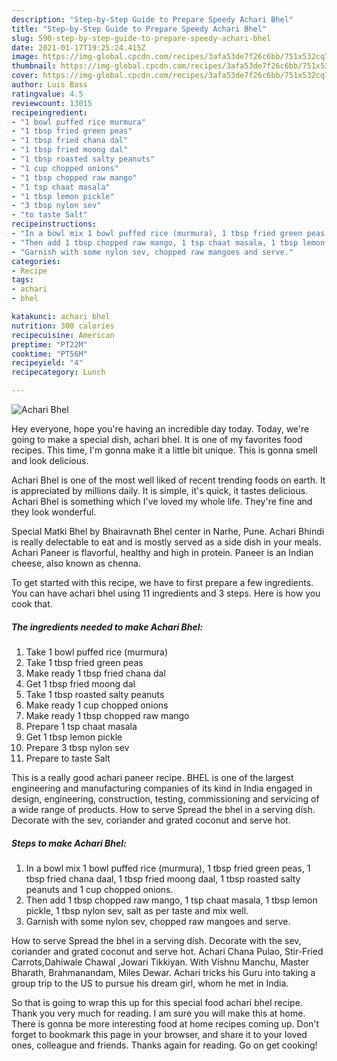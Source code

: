 ```yaml
---
description: "Step-by-Step Guide to Prepare Speedy Achari Bhel"
title: "Step-by-Step Guide to Prepare Speedy Achari Bhel"
slug: 590-step-by-step-guide-to-prepare-speedy-achari-bhel
date: 2021-01-17T19:25:24.415Z
image: https://img-global.cpcdn.com/recipes/3afa53de7f26c6bb/751x532cq70/achari-bhel-recipe-main-photo.jpg
thumbnail: https://img-global.cpcdn.com/recipes/3afa53de7f26c6bb/751x532cq70/achari-bhel-recipe-main-photo.jpg
cover: https://img-global.cpcdn.com/recipes/3afa53de7f26c6bb/751x532cq70/achari-bhel-recipe-main-photo.jpg
author: Luis Bass
ratingvalue: 4.5
reviewcount: 13015
recipeingredient:
- "1 bowl puffed rice murmura"
- "1 tbsp fried green peas"
- "1 tbsp fried chana dal"
- "1 tbsp fried moong dal"
- "1 tbsp roasted salty peanuts"
- "1 cup chopped onions"
- "1 tbsp chopped raw mango"
- "1 tsp chaat masala"
- "1 tbsp lemon pickle"
- "3 tbsp nylon sev"
- "to taste Salt"
recipeinstructions:
- "In a bowl mix 1 bowl puffed rice (murmura), 1 tbsp fried green peas, 1 tbsp fried chana daal, 1 tbsp fried moong daal, 1 tbsp roasted salty peanuts and 1 cup chopped onions."
- "Then add 1 tbsp chopped raw mango, 1 tsp chaat masala, 1 tbsp lemon pickle, 1 tbsp nylon sev, salt as per taste and mix well."
- "Garnish with some nylon sev, chopped raw mangoes and serve."
categories:
- Recipe
tags:
- achari
- bhel

katakunci: achari bhel 
nutrition: 300 calories
recipecuisine: American
preptime: "PT22M"
cooktime: "PT56M"
recipeyield: "4"
recipecategory: Lunch

---
```



![Achari Bhel](https://img-global.cpcdn.com/recipes/3afa53de7f26c6bb/751x532cq70/achari-bhel-recipe-main-photo.jpg)

Hey everyone, hope you're having an incredible day today. Today, we're going to make a special dish, achari bhel. It is one of my favorites food recipes. This time, I'm gonna make it a little bit unique. This is gonna smell and look delicious.

Achari Bhel is one of the most well liked of recent trending foods on earth. It is appreciated by millions daily. It is simple, it's quick, it tastes delicious. Achari Bhel is something which I've loved my whole life. They're fine and they look wonderful.

Special Matki Bhel by Bhairavnath Bhel center in Narhe, Pune. Achari Bhindi is really delectable to eat and is mostly served as a side dish in your meals. Achari Paneer is flavorful, healthy and high in protein. Paneer is an Indian cheese, also known as chenna.


To get started with this recipe, we have to first prepare a few ingredients. You can have achari bhel using 11 ingredients and 3 steps. Here is how you cook that.

<!--inarticleads1-->

##### The ingredients needed to make Achari Bhel:

1. Take 1 bowl puffed rice (murmura)
1. Take 1 tbsp fried green peas
1. Make ready 1 tbsp fried chana dal
1. Get 1 tbsp fried moong dal
1. Take 1 tbsp roasted salty peanuts
1. Make ready 1 cup chopped onions
1. Make ready 1 tbsp chopped raw mango
1. Prepare 1 tsp chaat masala
1. Get 1 tbsp lemon pickle
1. Prepare 3 tbsp nylon sev
1. Prepare to taste Salt


This is a really good achari paneer recipe. BHEL is one of the largest engineering and manufacturing companies of its kind in India engaged in design, engineering, construction, testing, commissioning and servicing of a wide range of products. How to serve Spread the bhel in a serving dish. Decorate with the sev, coriander and grated coconut and serve hot. 

<!--inarticleads2-->

##### Steps to make Achari Bhel:

1. In a bowl mix 1 bowl puffed rice (murmura), 1 tbsp fried green peas, 1 tbsp fried chana daal, 1 tbsp fried moong daal, 1 tbsp roasted salty peanuts and 1 cup chopped onions.
1. Then add 1 tbsp chopped raw mango, 1 tsp chaat masala, 1 tbsp lemon pickle, 1 tbsp nylon sev, salt as per taste and mix well.
1. Garnish with some nylon sev, chopped raw mangoes and serve.


How to serve Spread the bhel in a serving dish. Decorate with the sev, coriander and grated coconut and serve hot. Achari Chana Pulao, Stir-Fried Carrots,Dahiwale Chawal ,Jowari Tikkiyan. With Vishnu Manchu, Master Bharath, Brahmanandam, Miles Dewar. Achari tricks his Guru into taking a group trip to the US to pursue his dream girl, whom he met in India. 

So that is going to wrap this up for this special food achari bhel recipe. Thank you very much for reading. I am sure you will make this at home. There is gonna be more interesting food at home recipes coming up. Don't forget to bookmark this page in your browser, and share it to your loved ones, colleague and friends. Thanks again for reading. Go on get cooking!
